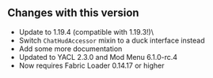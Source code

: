 ## Changes with this version
- Update to 1.19.4 (compatible with 1.19.3!)\
- Switch `ChatHudAccessor` mixin to a duck interface instead
- Add some more documentation
- Updated to YACL 2.3.0 and Mod Menu 6.1.0-rc.4
- Now requires Fabric Loader 0.14.17 or higher